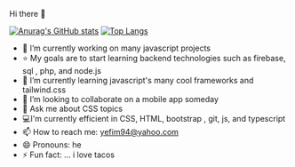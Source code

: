  Hi there 👋

[![Anurag's GitHub stats](https://github-readme-stats.vercel.app/api?username=yefim94)](https://github.com/anuraghazra/github-readme-stats)
[![Top Langs](https://github-readme-stats.vercel.app/api/top-langs/?username=yefim94&langs_count=8)](https://github.com/anuraghazra/github-readme-stats)



- 🔭 I’m currently working on many javascript projects
- ⭐️ My goals are to start learning backend technologies such as firebase, sql , php, and node.js
- 🌱 I’m currently learning javascript's many cool frameworks and tailwind.css
- 👯 I’m looking to collaborate on a mobile app someday
- 💬 Ask me about CSS topics
- 💻I'm currently efficient in CSS, HTML, bootstrap , git, js, and typescript
- 📫 How to reach me: yefim94@yahoo.com
- 😄 Pronouns: he
- ⚡ Fun fact: ... i love tacos
